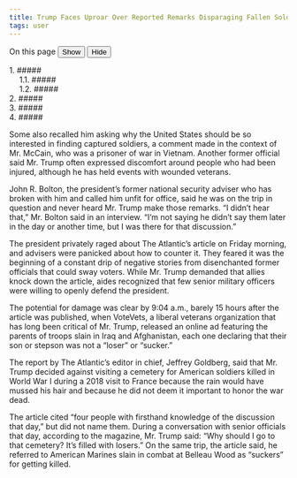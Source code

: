 ```yaml
---
title: Trump Faces Uproar Over Reported Remarks Disparaging Fallen Soldiers
tags: user
---
```


<link rel="stylesheet" href="/assets/css/toc.css">
<script src="/assets/js/toc.js"/></script>
<div id="toc_container">
<div class="toc_title">On this page
<a onclick="toggle_visibility('toc');" style="background-image: none;"><button class="Show">Show</button>
<button class="Hide">Hide</button></a> <div id="toc">
<ul class="toc_list">
<li><a class="p-toc" href="#First_Point_Header" style="background-image: none;">1. ##### </a><ul>
<li><a class="p-toc" href="#First_Sub_Point_a" style="background-image: none;">1.1. ##### </a></li>
<li><a class="p-toc" href="#First_Sub_Point_b" style="background-image: none;">1.2. ##### </a></li>
</ul> </li>
<li><a class="p-toc" href="#Second_Point_Header" style="background-image: none;">2. ##### </a></li>
<li><a class="p-toc" href="#Third_Point_Header" style="background-image: none;">3. ##### </a></li>
<li><a class="p-toc" href="#Fourth_Point_Header" style="background-image: none;">4. ##### </a></li>
</ul>
</div>
</div>
</div>

Some also recalled him asking why the United States should be so interested in finding captured soldiers, a comment made in the context of Mr. McCain, who was a prisoner of war in Vietnam. Another former official said Mr. Trump often expressed discomfort around people who had been injured, although he has held events with wounded veterans.

John R. Bolton, the president’s former national security adviser who has broken with him and called him unfit for office, said he was on the trip in question and never heard Mr. Trump make those remarks. “I didn’t hear that,” Mr. Bolton said in an interview. “I’m not saying he didn’t say them later in the day or another time, but I was there for that discussion.”

The president privately raged about The Atlantic’s article on Friday morning, and advisers were panicked about how to counter it. They feared it was the beginning of a constant drip of negative stories from disenchanted former officials that could sway voters. While Mr. Trump demanded that allies knock down the article, aides recognized that few senior military officers were willing to openly defend the president.

The potential for damage was clear by 9:04 a.m., barely 15 hours after the article was published, when VoteVets, a liberal veterans organization that has long been critical of Mr. Trump, released an online ad featuring the parents of troops slain in Iraq and Afghanistan, each one declaring that their son or stepson was not a “loser” or “sucker.”

The report by The Atlantic’s editor in chief, Jeffrey Goldberg, said that Mr. Trump decided against visiting a cemetery for American soldiers killed in World War I during a 2018 visit to France because the rain would have mussed his hair and because he did not deem it important to honor the war dead.

The article cited “four people with firsthand knowledge of the discussion that day,” but did not name them. During a conversation with senior officials that day, according to the magazine, Mr. Trump said: “Why should I go to that cemetery? It’s filled with losers.” On the same trip, the article said, he referred to American Marines slain in combat at Belleau Wood as “suckers” for getting killed.
